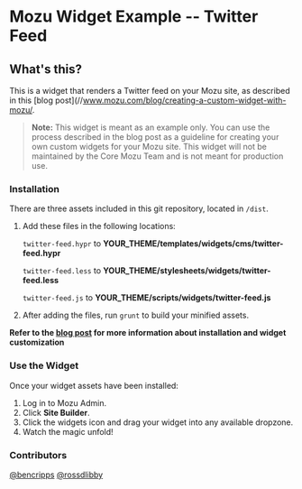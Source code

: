 # Mozu Widget Example -- Twitter Feed

## What's this?

This is a widget that renders a Twitter feed on your Mozu site, as described in this [blog post](//www.mozu.com/blog/creating-a-custom-widget-with-mozu/.

>**Note:** This widget is meant as an example only. You can use the process described in the blog post as a guideline for creating your own custom widgets for your Mozu site. This widget will not be maintained by the Core Mozu Team and is not meant for production use.

### Installation

There are three assets included in this git repository, located in `/dist`. 

1. Add these files in the following locations:

    `twitter-feed.hypr`
to **YOUR_THEME/templates/widgets/cms/twitter-feed.hypr**

    `twitter-feed.less`
to **YOUR_THEME/stylesheets/widgets/twitter-feed.less**

    `twitter-feed.js`
to **YOUR_THEME/scripts/widgets/twitter-feed.js**

2. After adding the files, run `grunt` to build your minified assets.

**Refer to the [blog post](//www.mozu.com/blog/creating-a-custom-widget-with-mozu/) for more information about installation and widget customization**

### Use the Widget

Once your widget assets have been installed:

1. Log in to Mozu Admin.
2. Click **Site Builder**.
3. Click the widgets icon and drag your widget into any available dropzone.
4. Watch the magic unfold!

### Contributors

[@bencripps](https://github.com/bencripps)
[@rossdlibby](https://github.com/rossdlibby)

